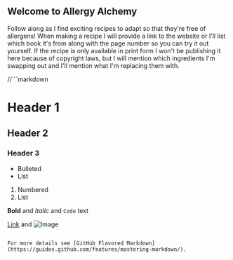 ## Welcome to Allergy Alchemy

Follow along as I find exciting recipes to adapt so that they're free of allergens! When making a recipe I will provide a link to the website or I'll list which book it's from along with the page number so you can try it out yourself. If the recipe is only available in print form I won't be publishing it here because of copyright laws, but I will mention which ingredients I'm swapping out and I'll mention what I'm replacing them with.

//```markdown

# Header 1
## Header 2
### Header 3

- Bulleted
- List

1. Numbered
2. List

**Bold** and _Italic_ and `Code` text

[Link](url) and ![Image](src)
```

For more details see [GitHub Flavored Markdown](https://guides.github.com/features/mastering-markdown/).

